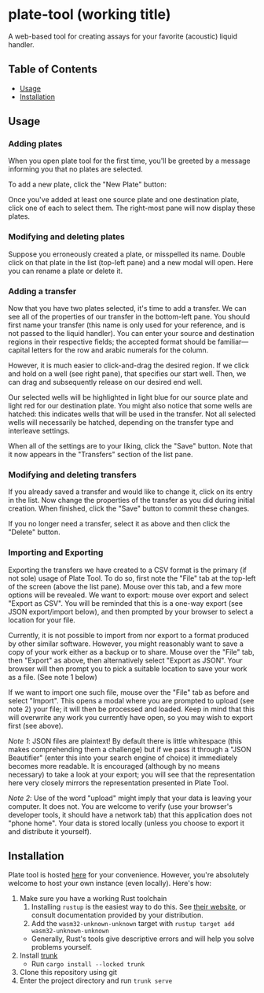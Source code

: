 # plate-tool (working title)

A web-based tool for creating assays for your favorite (acoustic) liquid handler.

## Table of Contents
- [Usage](#Usage)
- [Installation](#Installation)

## Usage

### Adding plates
When you open plate tool for the first time,
you'll be greeted by a message informing you that no plates are selected.
     
To add a new plate, click the "New Plate" button:
     
 Once you've added at least one source plate and one destination plate,
 click one of each to select them.
 The right-most pane will now display these plates.
 
 ### Modifying and deleting plates
 Suppose you erroneously created a plate, or misspelled its name.
 Double click on that plate in the list (top-left pane) and a new modal will open.
 Here you can rename a plate or delete it.
 
 ### Adding a transfer
 Now that you have two plates selected,
 it's time to add a transfer.
 We can see all of the properties of our transfer in the bottom-left pane.
 You should first name your transfer (this name is only used for your reference, and is not passed to the liquid handler).
 You can enter your source and destination regions in their respective fields;
 the accepted format should be familiar—capital letters for the row and arabic numerals for the column.
 
 However, it is much easier to click-and-drag the desired region.
 If we click and hold on a well (see right pane), that specifies our start well.
 Then, we can drag and subsequently release on our desired end well.
 
 Our selected wells will be highlighted in light blue for our source plate and light red for our destination plate.
 You might also notice that some wells are hatched:
 this indicates wells that will be used in the transfer.
 Not all selected wells will necessarily be hatched,
 depending on the transfer type and interleave settings.
 
 When all of the settings are to your liking, click the "Save" button.
 Note that it now appears in the "Transfers" section of the list pane.

 ### Modifying and deleting transfers
 If you already saved a transfer and would like to change it,
 click on its entry in the list.
 Now change the properties of the transfer as you did during initial creation.
 When finished, click the "Save" button to commit these changes.
 
 If you no longer need a transfer, select it as above and then click the "Delete" button.
 
 ### Importing and Exporting
 
 Exporting the transfers we have created to a CSV format is the primary (if not sole) usage of Plate Tool.
 To do so, first note the "File" tab at the top-left of the screen (above the list pane).
 Mouse over this tab, and a few more options will be revealed.
 We want to export: mouse over export and select "Export as CSV".
 You will be reminded that this is a one-way export (see JSON export/import below),
 and then prompted by your browser to select a location for your file.
 
 Currently, it is not possible to import from nor export to a format produced by other similar software.
 However, you might reasonably want to save a copy of your work
 either as a backup or to share.
 Mouse over the "File" tab, then "Export" as above, then alternatively select "Export as JSON". 
 Your browser will then prompt you to pick a suitable location to save your work as a file.
 (See note 1 below)
 
 If we want to import one such file, mouse over the "File" tab as before
 and select "Import".
 This opens a modal where you are prompted to upload (see note 2)
 your file; it will then be processed and loaded.
 Keep in mind that this will overwrite any work you currently have open,
 so you may wish to export first (see above).
 
 _Note 1_: JSON files are plaintext!
 By default there is little whitespace (this makes comprehending them a challenge)
 but if we pass it through a "JSON Beautifier" (enter this into your search engine of choice)
 it immediately becomes more readable.
 It is encouraged (although by no means necessary) to take a look at your export;
 you will see that the representation here very closely mirrors the representation presented
 in Plate Tool.
 
 _Note 2_: Use of the word "upload" might imply that your data is leaving your computer.
 It does not.
 You are welcome to verify (use your browser's developer tools, it should have a network tab)
 that this application does not "phone home".
 Your data is stored locally (unless you choose to export it and distribute it yourself).

## Installation

Plate tool is hosted [here](https://ilia.moe/cool-stuff/plate-tool/) for your convenience.
However, you're absolutely welcome to host your own instance (even locally).
Here's how:
1. Make sure you have a working Rust toolchain
    1. Installing `rustup` is the easiest way to do this. See [their website](https://rustup.rs/),
  or consult documentation provided by your distribution.
    2. Add the `wasm32-unknown-unknown` target with `rustup target add wasm32-unknown-unknown`
    - Generally, Rust's tools give descriptive errors and will help you solve problems yourself.
2. Install [trunk](https://trunkrs.dev/)
    - Run `cargo install --locked trunk`
3. Clone this repository using git
4. Enter the project directory and run `trunk serve`
